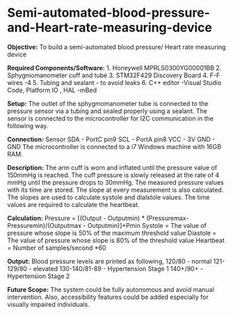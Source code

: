 # Semi-automated-blood-pressure-and-Heart-rate-measuring-device

**Objective:**
	To build a semi-automated blood pressure/ Heart rate measuring device

**Required Components/Software:**
	1. Honeywell MPRLS0300YG00001BB
	2. Sphygmomanometer cuff and tube
	3. STM32F429 Discovery Board
	4. F-F wires -4
	5. Tubing and sealant - to avoid leaks
	6. C++ editor -Visual Studio Code, Platform IO , HAL -mBed

**Setup:**
	The outlet of the sphygmomanometer tube is connected to the pressure sensor via a tubing and sealed properly using a sealant. The sensor is connected to the microcontroller for I2C communication in the following way.

**Connection:**
	Sensor
	SDA 	-	PortC pin9
	SCL 	-	PortA pin8
	VCC 	-	3V
	GND 	-	GND
	The microcontroller is connected to a i7 Windows machine with 16GB RAM.

**Description:**
	The arm cuff is worn and inflated until the pressure value of 150mmHg is reached.
	The cuff pressure is slowly released at the rate of 4 mmHg until the pressure drops to 30mmHg.
	The measured pressure values with its time are stored. The slope at every measurement is also calculated.
	The slopes are used to calculate systole and dialstole values. The time values are required to calculate the heartbeat.
	
**Calculation:**
	Pressure = [(Output - Outputmin) * (Pressuremax- Pressuremin)/(Outputmax - Outputmin)]+Pmin
	Systole  = The value of pressure whose slope is 50% of the maximum threshold value
	Diastole = The value of pressure whose slope is 80% of the threshold value
	Heartbeat = Number of samples/second *60

**Output:**
	Blood pressure levels are printed as following,
					120/80  	  - normal
					121-129/80    - elevated
					130-140/81-89 - Hypertension Stage 1
					140+/90+      - Hypertension Stage 2

**Future Scope:**
	The system could be fully autonomous and avoid manual intervention. Also, accessibility features could be added especially for visually impaired individuals.

